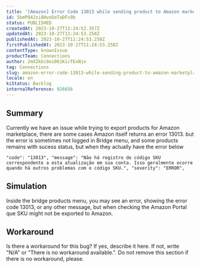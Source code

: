 ```yaml
---
title: '[Amazon] Error Code 13013 while sending product to Amazon marketplace'
id: 5bmPQ4Jzi8HvoDoTaDFv9b
status: PUBLISHED
createdAt: 2023-10-27T11:24:52.357Z
updatedAt: 2023-10-27T11:24:53.258Z
publishedAt: 2023-10-27T11:24:53.258Z
firstPublishedAt: 2023-10-27T11:24:53.258Z
contentType: knownIssue
productTeam: Connections
author: 2mXZkbi0oi061KicTExNjo
tag: Connections
slug: amazon-error-code-13013-while-sending-product-to-amazon-marketplace
locale: en
kiStatus: Backlog
internalReference: 926656
---
```


## Summary



Currently we have an issue while trying to export products for Amazon marketplace, there are some cases Amazon itself returns an error 13013. but the error is sometimes not logged in Bridge menu, and some products remains with sucess status, but when they actually have the error below


    "code": "13013", "message": "Não há registro do código SKU correspondente a esta atualização em sua conta. Isso geralmente ocorre quando há outros problemas com o código SKU.", "severity": "ERROR",



##

## Simulation



Inside the bridge products menu, you may see an error, showing the error code 13013, or any other message, but when checking the Amazon Portal que SKU might not be exported to Amazon.


##

## Workaround


Is there a workaround for this bug? If yes, describe it here. If not, write "N/A" or "There is no workaround available.". Do not remove this section if there is no workaround, please.





